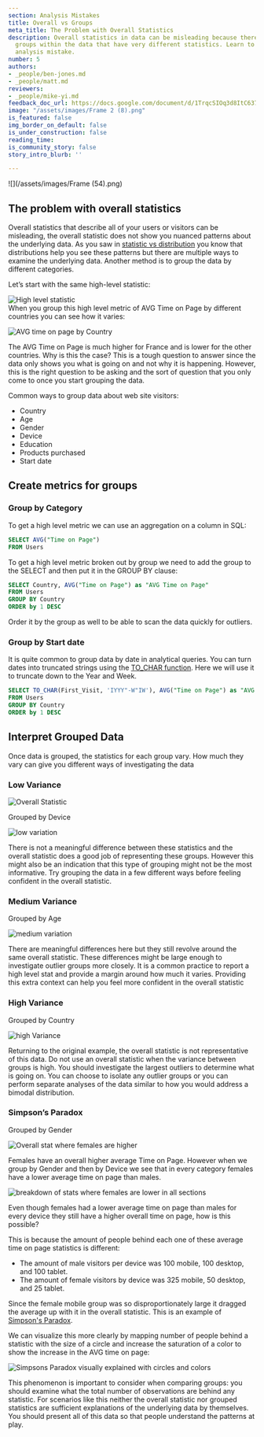 ```yaml
---
section: Analysis Mistakes
title: Overall vs Groups
meta_title: The Problem with Overall Statistics
description: Overall statistics in data can be misleading because there may be distinct
  groups within the data that have very different statistics. Learn to avoid this
  analysis mistake.
number: 5
authors:
- _people/ben-jones.md
- _people/matt.md
reviewers:
- _people/mike-yi.md
feedback_doc_url: https://docs.google.com/document/d/1TrqcSIOq3d8ItC637ub2FOQAV9yArf6Q0A2QNHJREuU/edit?usp=sharing
image: "/assets/images/Frame 2 (8).png"
is_featured: false
img_border_on_default: false
is_under_construction: false
reading_time: 
is_community_story: false
story_intro_blurb: ''

---
```

![](/assets/images/Frame (54).png)

## The problem with overall statistics

Overall statistics that describe all of your users or visitors can be misleading, the overall statistic does not show you nuanced patterns about the underlying data. As you saw in [statistic vs distribution](https://dataschool.com/misrepresenting-data/statistic-vs-distribution/) you know that distributions help you see these patterns but there are multiple ways to examine the underlying data. Another method is to group the data by different categories.

Let’s start with the same high-level statistic:

![High level statistic](/assets/images/misrepresenting-data/overallVsGroups/origVsGroups_0.png)  
When you group this high level metric of AVG Time on Page by different countries you can see how it varies:

![AVG time on page by Country](/assets/images/misrepresenting-data/overallVsGroups/origVsGroups_1.png)

The AVG Time on Page is much higher for France and is lower for the other countries. Why is this the case? This is a tough question to answer since the data only shows you what is going on and not why it is happening. However, this is the right question to be asking and the sort of question that you only come to once you start grouping the data.

Common ways to group data about web site visitors:

* Country
* Age
* Gender
* Device
* Education
* Products purchased
* Start date

## Create metrics for groups

### Group by Category

To get a high level metric we can use an aggregation on a column in SQL:

```sql
SELECT AVG("Time on Page")
FROM Users
```

To get a high level metric broken out by group we need to add the group to the SELECT and then put it in the GROUP BY clause:

```sql
SELECT Country, AVG("Time on Page") as "AVG Time on Page"
FROM Users
GROUP BY Country
ORDER by 1 DESC
```

Order it by the group as well to be able to scan the data quickly for outliers.

### Group by Start date

It is quite common to group data by date in analytical queries. You can turn dates into truncated strings using the [TO_CHAR function](http://www.postgresqltutorial.com/postgresql-to_char/). Here we will use it to truncate down to the Year and Week.

```sql
SELECT TO_CHAR(First_Visit, 'IYYY"-W"IW'), AVG("Time on Page") as "AVG Time on Page"
FROM Users
GROUP BY Country
ORDER by 1 DESC
```

## Interpret Grouped Data

Once data is grouped, the statistics for each group vary. How much they vary can give you different ways of investigating the data

### Low Variance

![Overall Statistic](/assets/images/misrepresenting-data/overallVsGroups/origVsGroups_2.png)

Grouped by Device

![low variation](/assets/images/misrepresenting-data/overallVsGroups/origVsGroups_3.png)

There is not a meaningful difference between these statistics and the overall statistic does a good job of representing these groups. However this might also be an indication that this type of grouping might not be the most informative. Try grouping the data in a few different ways before feeling confident in the overall statistic.

### Medium Variance

Grouped by Age

![medium variation](/assets/images/misrepresenting-data/overallVsGroups/origVsGroups_4.png)

There are meaningful differences here but they still revolve around the same overall statistic. These differences might be large enough to investigate outlier groups more closely. It is a common practice to report a high level stat and provide a margin around how much it varies. Providing this extra context can help you feel more confident in the overall statistic

### High Variance

Grouped by Country

![high Variance](/assets/images/misrepresenting-data/overallVsGroups/origVsGroups_5.png)

Returning to the original example, the overall statistic is not representative of this data. Do not use an overall statistic when the variance between groups is high. You should investigate the largest outliers to determine what is going on. You can choose to isolate any outlier groups or you can perform separate analyses of the data similar to how you would address a bimodal distribution.

### Simpson’s Paradox

Grouped by Gender

![Overall stat where females are higher](/assets/images/misrepresenting-data/overallVsGroups/origVsGroups_6.png)

Females have an overall higher average Time on Page. However when we group by Gender and then by Device we see that in every category females have a lower average time on page than males.

![breakdown of stats where females are lower in all sections](/assets/images/misrepresenting-data/overallVsGroups/origVsGroups_7.png)

Even though females had a lower average time on page than males for every device they still have a higher overall time on page, how is this possible?

This is because the amount of people behind each one of these average time on page statistics is different:

* The amount of male visitors per device was 100 mobile, 100 desktop, and 100 tablet.
* The amount of female visitors by device was 325 mobile, 50 desktop, and 25 tablet.

Since the female mobile group was so disproportionately large it dragged the average up with it in the overall statistic. This is an example of [Simpson's Paradox](https://en.wikipedia.org/wiki/Simpson%27s_paradox).

We can visualize this more clearly by mapping number of people behind a statistic with the size of a circle and increase the saturation of a color to show the increase in the AVG time on page:

![Simpsons Paradox visually explained with circles and colors](/assets/images/simpsonsParadox.png "Simpsons Paradox")

This phenomenon is important to consider when comparing groups: you should examine what the total number of observations are behind any statistic. For scenarios like this neither the overall statistic nor grouped statistics are sufficient explanations of the underlying data by themselves. You should present all of this data so that people understand the patterns at play.
